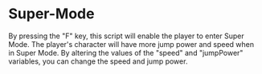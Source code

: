# Super-Mode


By pressing the "F" key, this script will enable the player to enter Super Mode. The player's character will have more jump power and speed when in Super Mode. By altering the values of the "speed" and "jumpPower" variables, you can change the speed and jump power.

